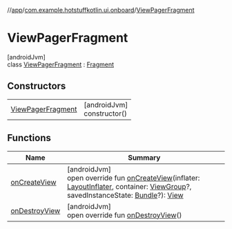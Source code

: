 //[app](../../../index.md)/[com.example.hotstuffkotlin.ui.onboard](../index.md)/[ViewPagerFragment](index.md)

# ViewPagerFragment

[androidJvm]\
class [ViewPagerFragment](index.md) : [Fragment](https://developer.android.com/reference/kotlin/androidx/fragment/app/Fragment.html)

## Constructors

| | |
|---|---|
| [ViewPagerFragment](-view-pager-fragment.md) | [androidJvm]<br>constructor() |

## Functions

| Name | Summary |
|---|---|
| [onCreateView](on-create-view.md) | [androidJvm]<br>open override fun [onCreateView](on-create-view.md)(inflater: [LayoutInflater](https://developer.android.com/reference/kotlin/android/view/LayoutInflater.html), container: [ViewGroup](https://developer.android.com/reference/kotlin/android/view/ViewGroup.html)?, savedInstanceState: [Bundle](https://developer.android.com/reference/kotlin/android/os/Bundle.html)?): [View](https://developer.android.com/reference/kotlin/android/view/View.html) |
| [onDestroyView](on-destroy-view.md) | [androidJvm]<br>open override fun [onDestroyView](on-destroy-view.md)() |
